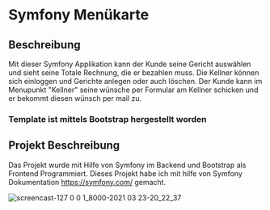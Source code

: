 # Symfony Menükarte

## Beschreibung

Mit dieser Symfony Applikation kann der Kunde seine Gericht auswählen und sieht seine Totale Rechnung, die er bezahlen muss. Die Kellner können sich einloggen und Gerichte anlegen oder auch löschen. Der Kunde kann im Menupunkt "Kellner" seine wünsche per Formular am Kellner schicken und er bekommt diesen wünsch per mail zu. 

### Template ist mittels Bootstrap hergestellt worden


## Projekt Beschreibung

Das Projekt wurde mit Hilfe von Symfony im Backend und Bootstrap als Frontend Programmiert. Dieses Projekt habe ich mit hilfe von Symfony Dokumentation https://symfony.com/ gemacht. 




![screencast-127 0 0 1_8000-2021 03 23-20_22_37](https://user-images.githubusercontent.com/54909572/112205957-ab3c7500-8c15-11eb-923b-4fc580d6ee5b.gif)


